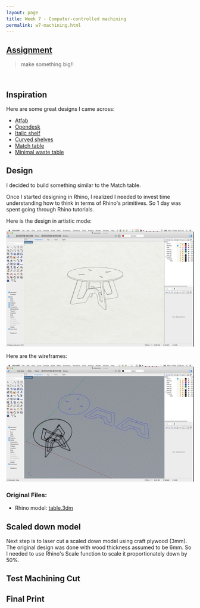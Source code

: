 ```yaml
---
layout: page
title: Week 7 - Computer-controlled machining
permalink: w7-machining.html
---
```


## [Assignment](http://academy.cba.mit.edu/classes/computer_machining/index.html)

> make something big!!   

&nbsp;

## Inspiration

Here are some great designs I came across:
 
* [Atfab](http://atfab.co/cnc-furniture/)
* [Opendesk](https://www.opendesk.cc/designs)
* [Italic shelf](www.ronen-kadushin.com/index.php/open-design/italic-shelf/)
* [Curved shelves](http://www.pedroterralab.com/open-source-furniture/)
* [Match table](http://supershape.org/Produktside_8.html)
* [Minimal waste table](http://design-milk.com/plus-table-by-fraaiheid/?utm_source=feedburner&utm_campaign=Feed:+design-milk+(Design+Milk))

## Design

I decided to build something similar to the Match table. 

Once I started designing in Rhino, I realized I needed to invest time understanding how to think in terms of Rhino's primitives. So
1 day was spent going through Rhino tutorials.

Here is the design in artistic mode:

<img src="images/w7-table-rhino-render.jpg"/>

Here are the wireframes:

<img src="images/w7-table-rhino-wireframe.jpg"/>

### Original Files:

* Rhino model: [table.3dm](files/table.3dm) 


## Scaled down model

Next step is to laser cut a scaled down model using craft plywood (3mm). The original design was done with wood thickness
assumed to be 6mm. So I needed to use Rhino's Scale function to scale it proportionately down by 50%.


## Test Machining Cut


## Final Print